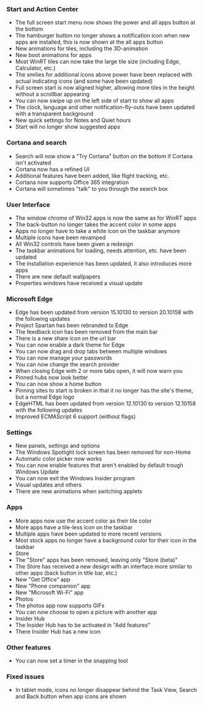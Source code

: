### Start and Action Center
- The full screen start menu now shows the power and all apps button at the bottom
- The hamburger button no longer shows a notification icon when new apps are installed, this is now shown at the all apps button
- New animations for tiles, including the 3D-animation
- New boot animations for apps
- Most WinRT tiles can now take the large tile size (including Edge, Calculator, etc.)
- The smilies for additional icons above power have been replaced with actual indicating icons (and some have been updated)
- Full screen start is now aligned higher, allowing more tiles in the height without a scrollbar appearing
- You can now swipe up on the left side of start to show all apps
- The clock, language and other notification-fly-outs have been updated with a transparent background
- New quick settings for Notes and Quiet hours
- Start will no longer show suggested apps

### Cortana and search
- Search will now show a "Try Cortana" button on the bottom if Cortana isn't activated
- Cortana now has a refined UI
- Additional features have been added, like flight tracking, etc.
- Cortana now supports Office 365 integration
- Cortana will sometimes "talk" to you through the search box

### User Interface
- The window chrome of Win32 apps is now the same as for WinRT apps
- The back-button no longer takes the accent color in some apps
- Apps no longer have to take a white icon on the taskbar anymore
- Multiple icons have been revamped
- All Win32 controls have been given a redesign
- The taskbar animations for loading, needs attention, etc. have been updated
- The installation experience has been updated, it also introduces more apps
- There are new default wallpapers
- Properties windows have received a visual update

### Microsoft Edge
- Edge has been updated from version 15.10130 to version 20.10158 with the following updates
 - Project Spartan has been rebranded to Edge
 - The feedback icon has been removed from the main bar
 - There is a new share icon on the url bar
 - You can now enable a dark theme for Edge
 - You can now drag and drop tabs between multiple windows
 - You can now manage your passwords
 - You can now change the search provider
 - When closing Edge with 2 or more tabs open, it will now warn you
 - Pinned hubs now look better
 - You can now show a home button
 - Pinning sites to start is broken in that it no longer has the site's theme, but a normal Edge logo
- EdgeHTML has been updated from version 12.10130 to version 12.10158 with the following updates
 - Improved ECMAScript 6 support (without flags)

### Settings
- New panels, settings and options
 - The Windows Spotlight lock screen has been removed for non-Home
 - Automatic color picker now works
 - You can now enable features that aren't enabled by default trough Windows Update
 - You can now exit the Windows Insider program
- Visual updates and others
 - There are new animations when switching applets

### Apps
- More apps now use the accent color as their tile color
- More apps have a tile-less icon on the taskbar
- Multiple apps have been updated to more recent versions
- Most stock apps no longer have a background color for their icon in the taskbar
- Store
 - The "Store" apps has been removed, leaving only "Store (beta)"
 - The Store has received a new design with an interface more similar to other apps (back button in title bar, etc.)
- New "Get Office" app
- New "Phone companion" app
- New "Microsoft Wi-Fi" app
- Photos
 - The photos app now supports GIFs
 - You can now choose to open a picture with another app
- Insider Hub
 - The Insider Hub has to be activated in "Add features"
 - There Insider Hub has a new icon

### Other features
- You can now set a timer in the snapping tool

### Fixed issues
- In tablet mode, icons no longer disappear behind the Task View, Search and Back button when app icons are shown